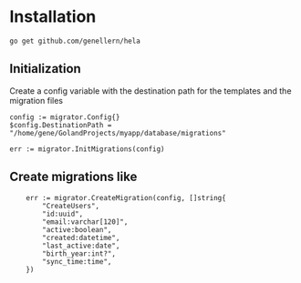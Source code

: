# Installation

```
go get github.com/genellern/hela
```

## Initialization
Create a config variable with the destination path for the templates and the migration files

```
config := migrator.Config{}
$config.DestinationPath = "/home/gene/GolandProjects/myapp/database/migrations"

err := migrator.InitMigrations(config)
```

## Create migrations like
```
    err := migrator.CreateMigration(config, []string{
        "CreateUsers",
        "id:uuid",
        "email:varchar[120]",
        "active:boolean",
        "created:datetime",
        "last_active:date",
        "birth_year:int?",
        "sync_time:time",
    })
```